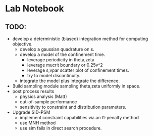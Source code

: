 
# Lab Notebook

## TODO:
- develop a deterministic (biased) integration method for computing objective.
  - develop a gaussian quadrature on s.
  - develop a model of the confinement time.
    - leverage periodicity in theta,zeta
    - leverage mucrit boundary or 0.25v^2
    - leverage s,vpar scatter plot of confinement times.
    - try to model discontinuity.
  - integrate the model plus integrate the difference.
- Build sampling module sampling theta,zeta uniformly in space.
- post process results
  - physics analysis (Matt)
  - out-of-sample performance
  - sensitivity to constraint and distribution parameters.
- Upgrade SID-PSM 
  - implement constraint capabilities via an l1-penalty method
  - use MNH method
  - use sim fails in direct search procedure.
